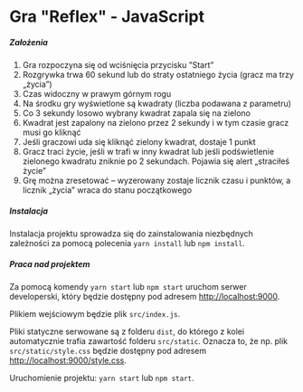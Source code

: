 # Gra "Reflex" - JavaScript

##### Założenia
1)    Gra rozpoczyna się od wciśnięcia przycisku ”Start”
2)    Rozgrywka trwa 60 sekund lub do straty ostatniego życia (gracz ma trzy „życia”)
3)    Czas widoczny w prawym górnym rogu
4)    Na środku gry wyświetlone są kwadraty (liczba podawana z parametru)
5)    Co 3 sekundy losowo wybrany kwadrat zapala się na zielono
6)    Kwadrat jest zapalony na zielono przez 2 sekundy i w tym czasie gracz musi go kliknąć
7)    Jeśli graczowi uda się kliknąć zielony kwadrat, dostaje 1 punkt
8)    Gracz traci życie, jeśli w trafi w inny kwadrat lub jeśli podświetlenie zielonego kwadratu zniknie po 2 sekundach. Pojawia się alert „straciłeś życie”
9)    Grę można zresetować – wyzerowany zostaje licznik czasu i punktów, a licznik „życia” wraca do stanu początkowego

##### Instalacja

Instalacja projektu sprowadza się do zainstalowania niezbędnych zależności za pomocą polecenia `yarn install` lub `npm install`.

##### Praca nad projektem

Za pomocą komendy `yarn start` lub `npm start` uruchom serwer developerski, który będzie dostępny pod adresem [http://localhost:9000](http://localhost:9000).

Plikiem wejściowym będzie plik `src/index.js`. 

Pliki statyczne serwowane są z folderu `dist`, do którego z kolei automatycznie trafia zawartość folderu `src/static`. Oznacza to, że np. plik `src/static/style.css` będzie dostępny pod adresem [http://localhost:9000/style.css](http://localhost:9000/style.css).

Uruchomienie projektu: `yarn start` lub `npm start`.
